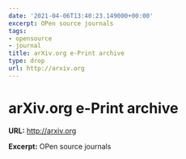 ```yaml
---
date: '2021-04-06T13:40:23.149000+00:00'
excerpt: OPen source journals
tags:
- opensource
- journal
title: arXiv.org e-Print archive
type: drop
url: http://arxiv.org
---
```


# arXiv.org e-Print archive

**URL:** http://arxiv.org

**Excerpt:** OPen source journals
